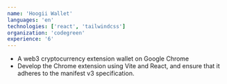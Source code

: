 ```yaml
---
name: 'Hoogii Wallet'
languages: 'en'
technologies: ['react', 'tailwindcss']
organization: 'codegreen'
experience: '6'
---
```


- A web3 cryptocurrency extension wallet on Google Chrome
- Develop the Chrome extension using Vite and React, and ensure that it adheres to the manifest v3 specification.
